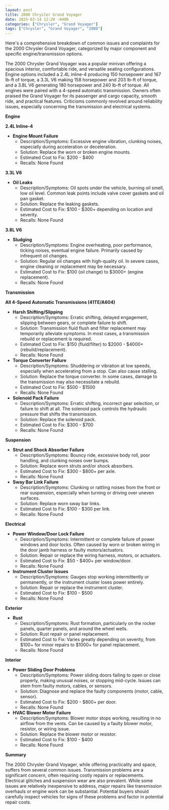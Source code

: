 ```yaml
---
layout: post
title: 2000 Chrysler Grand Voyager
date: 2025-03-14 12:29 -0400
categories: ["Chrysler", "Grand Voyager"]
tags: ["Chrysler", "Grand Voyager", "2000"]
---
```

Here's a comprehensive breakdown of common issues and complaints for the 2000 Chrysler Grand Voyager, categorized by major component and specific engine/transmission options.

The 2000 Chrysler Grand Voyager was a popular minivan offering a spacious interior, comfortable ride, and versatile seating configurations. Engine options included a 2.4L inline-4 producing 150 horsepower and 167 lb-ft of torque, a 3.3L V6 making 158 horsepower and 203 lb-ft of torque, and a 3.8L V6 generating 180 horsepower and 240 lb-ft of torque. All engines were paired with a 4-speed automatic transmission. Owners often praised the Grand Voyager for its passenger and cargo capacity, smooth ride, and practical features. Criticisms commonly revolved around reliability issues, especially concerning the transmission and electrical systems.

**Engine**

**2.4L Inline-4**

*   **Engine Mount Failure**
    *   Description/Symptoms: Excessive engine vibration, clunking noises, especially during acceleration or deceleration.
    *   Solution: Replace the worn or broken engine mounts.
    *   Estimated Cost to Fix: $200 - $400
    * Recalls: None Found

**3.3L V6**

*   **Oil Leaks**
    *   Description/Symptoms: Oil spots under the vehicle, burning oil smell, low oil level. Common leak points include valve cover gaskets and oil pan gasket.
    *   Solution: Replace the leaking gaskets.
    *   Estimated Cost to Fix: $100 - $300+ depending on location and severity.
    * Recalls: None Found

**3.8L V6**

*   **Sludging**
    *   Description/Symptoms: Engine overheating, poor performance, ticking noises, eventual engine failure. Primarily caused by infrequent oil changes.
    *   Solution: Regular oil changes with high-quality oil. In severe cases, engine cleaning or replacement may be necessary.
    *   Estimated Cost to Fix: $100 (oil change) to $3000+ (engine replacement).
    * Recalls: None Found

**Transmission**

**All 4-Speed Automatic Transmissions (41TE/A604)**

*   **Harsh Shifting/Slipping**
    *   Description/Symptoms: Erratic shifting, delayed engagement, slipping between gears, or complete failure to shift.
    *   Solution: Transmission fluid flush and filter replacement may temporarily alleviate symptoms. In most cases, a transmission rebuild or replacement is required.
    *   Estimated Cost to Fix: $150 (fluid/filter) to $2000 - $4000+ (rebuild/replacement).
    * Recalls: None Found
*   **Torque Converter Failure**
    *   Description/Symptoms: Shuddering or vibration at low speeds, especially when accelerating from a stop. Can also cause stalling.
    *   Solution: Replace the torque converter. In some cases, damage to the transmission may also necessitate a rebuild.
    *   Estimated Cost to Fix: $500 - $1500
    * Recalls: None Found
*   **Solenoid Pack Failure**
    *   Description/Symptoms: Erratic shifting, incorrect gear selection, or failure to shift at all. The solenoid pack controls the hydraulic pressure that shifts the transmission.
    *   Solution: Replace the solenoid pack.
    *   Estimated Cost to Fix: $300 - $700
    * Recalls: None Found

**Suspension**

*   **Strut and Shock Absorber Failure**
    *   Description/Symptoms: Bouncy ride, excessive body roll, poor handling, and clunking noises over bumps.
    *   Solution: Replace worn struts and/or shock absorbers.
    *   Estimated Cost to Fix: $300 - $800+ per axle.
    * Recalls: None Found
*   **Sway Bar Link Failure**
    *   Description/Symptoms: Clunking or rattling noises from the front or rear suspension, especially when turning or driving over uneven surfaces.
    *   Solution: Replace worn sway bar links.
    *   Estimated Cost to Fix: $100 - $300 per link.
    * Recalls: None Found

**Electrical**

*   **Power Window/Door Lock Failure**
    *   Description/Symptoms: Intermittent or complete failure of power windows and door locks. Often caused by worn or broken wiring in the door jamb harness or faulty motors/actuators.
    *   Solution: Repair or replace the wiring harness, motors, or actuators.
    *   Estimated Cost to Fix: $50 - $400+ per window/door.
    * Recalls: None Found
*   **Instrument Cluster Issues**
    * Description/Symptoms: Gauges stop working intermittently or permanently, or the instrument cluster loses power entirely.
    * Solution: Repair or replace the instrument cluster.
    * Estimated Cost to Fix: $100 - $500
    * Recalls: None Found

**Exterior**

*   **Rust**
    *   Description/Symptoms: Rust formation, particularly on the rocker panels, quarter panels, and around the wheel wells.
    *   Solution: Rust repair or panel replacement.
    *   Estimated Cost to Fix: Varies greatly depending on severity, from $100+ for minor repairs to $1000+ for panel replacement.
    * Recalls: None Found

**Interior**

*   **Power Sliding Door Problems**
    *   Description/Symptoms: Power sliding doors failing to open or close properly, making unusual noises, or stopping mid-cycle. Issues can stem from faulty motors, cables, or sensors.
    *   Solution: Diagnose and replace the faulty components (motor, cable, sensor).
    *   Estimated Cost to Fix: $200 - $800+ per door.
    * Recalls: None Found
*   **HVAC Blower Motor Failure**
    *   Description/Symptoms: Blower motor stops working, resulting in no airflow from the vents. Can be caused by a faulty blower motor, resistor, or wiring issue.
    *   Solution: Replace the blower motor or resistor.
    *   Estimated Cost to Fix: $100 - $400
    * Recalls: None Found

**Summary**

The 2000 Chrysler Grand Voyager, while offering practicality and space, suffers from several common issues. Transmission problems are a significant concern, often requiring costly repairs or replacements. Electrical glitches and suspension wear are also prevalent. While some issues are relatively inexpensive to address, major repairs like transmission overhauls or engine work can be substantial. Potential buyers should carefully inspect vehicles for signs of these problems and factor in potential repair costs.

